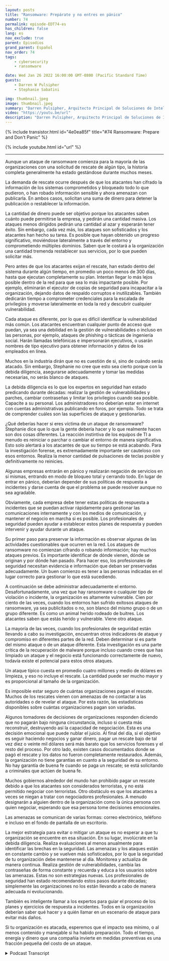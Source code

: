 ```yaml
---
layout: posts
title: "Ransomware: Prepárate y no entres en pánico"
number: 74
permalink: episode-EDT74-es
has_children: false
lang: es
nav_exclude: true
parent: Episodios
grand_parent: Español
nav_order: 74
tags:
    - cybersecurity
    - ransomware

date: Wed Jan 26 2022 16:00:00 GMT-0800 (Pacific Standard Time)
guests:
    - Darren W Pulsipher
    - Stephanie Sabatini

img: thumbnail.jpeg
image: thumbnail.jpeg
summary: "Darren Pulsipher, Arquitecto Principal de Soluciones de Intel, habla con Stephanie Sabatini, Directora Senior de Servicios Profesionales de Hitachi Systems Security, sobre la prevención y preparación para ataques de ransomware y qué hacer si tu organización es atacada."
video: "https://youtu.be/url"
description: "Darren Pulsipher, Arquitecto Principal de Soluciones de Intel, habla con Stephanie Sabatini, Directora Senior de Servicios Profesionales de Hitachi Systems Security, sobre la prevención y preparación para ataques de ransomware y qué hacer si tu organización es atacada."
---
```


<div>
{% include transistor.html id="4e0ea85f" title="#74 Ransomware: Prepare and Don't Panic" %}

{% include youtube.html id="url" %}
</div>

---

Aunque un ataque de ransomware comienza para la mayoría de las organizaciones con una solicitud de rescate de algún tipo, la historia completa generalmente ha estado gestándose durante muchos meses.

La demanda de rescate ocurre después de que los atacantes han cifrado la información de los sistemas comprometidos y bloqueado todo lo que pudieron, o han robado información sensible y ahora amenazan con publicarla. En ambos casos, solicitan una suma de dinero para detener la publicación o restablecer la información.

La cantidad de dinero puede ser objetivo porque los atacantes saben cuánto puede permitirse la empresa, y pedirán una cantidad masiva. Los ataques menos dirigidos pedirán una cantidad al azar y esperarán tener éxito. Sin embargo, cada vez más, los ataques son sofisticados y los atacantes han hecho su tarea. Es posible que hayan obtenido un progreso significativo, moviéndose lateralmente a través del entorno y comprometiendo múltiples dominios. Saben que le costará a la organización una cantidad tremenda restablecer sus servicios, por lo que pueden solicitar más.

Pero antes de que los atacantes exijan el rescate, han estado dentro del sistema durante algún tiempo, en promedio un poco menos de 300 días, hasta que ejecutan completamente su plan. Intentan llegar lo más lejos posible dentro de la red para que sea lo más impactante posible. Por ejemplo, eliminarán el ejecutor de copias de seguridad para incapacitar a la organización, dejando datos de respaldo corruptos e inutilizables. También dedicarán tiempo a comprometer credenciales para la escalada de privilegios y moverse lateralmente en toda la red y descubrir cualquier vulnerabilidad.

Cada ataque es diferente, por lo que es difícil identificar la vulnerabilidad más común. Los atacantes encuentran cualquier punto de acceso que puedan, ya sea una debilidad en la gestión de vulnerabilidades o incluso en las personas, por ejemplo, ataques de phishing o tácticas de ingeniería social. Harán llamadas telefónicas e impersonarán ejecutivos, o usarán nombres de tipo ejecutivo para obtener información y datos de los empleados en línea.

Muchos en la industria dirán que no es cuestión de si, sino de cuándo serás atacado. Sin embargo, Stephanie no cree que esto sea cierto porque con la debida diligencia, asegurarse adecuadamente y tomar las medidas necesarias, no serás blanco de ataques.

La debida diligencia es lo que los expertos en seguridad han estado predicando durante décadas: realizar la gestión de vulnerabilidades y parches, cambiar contraseñas y limitar los privilegios cuando sea posible. Capacite a su personal. Los administradores no deberían estar en internet con cuentas administrativas publicando en foros, por ejemplo. Todo se trata de comprender cuáles son las superficies de ataque y gestionarlas.

¿Qué deberías hacer si eres víctima de un ataque de ransomware? Stephanie dice que lo que la gente debería hacer y lo que realmente hacen son dos cosas diferentes. La reacción instintiva de los equipos de TI a menudo es reiniciar o parchar o cambiar el entorno de manera significativa. Esto solo alertará a los atacantes de que su tiempo se está acabando. Para la investigación forense, es extremadamente importante ser cauteloso con esos entornos. Realiza la menor cantidad de pulsaciones de teclas posible y definitivamente no reinicies.

Algunas empresas entrarán en pánico y realizarán negación de servicios en sí mismas, entrando en modo de bloqueo total y cerrando todo. En lugar de entrar en pánico, deberían depender de sus políticas de respuesta a incidentes y darse cuenta de que el problema se puede resolver aunque no sea agradable.

Obviamente, cada empresa debe tener estas políticas de respuesta a incidentes que se puedan activar rápidamente para gestionar las comunicaciones internamente y con los medios de comunicación, y mantener el negocio en marcha si es posible. Los profesionales de seguridad pueden ayudar a establecer estos planes de respuesta y pueden intervenir y ayudar durante un ataque.

Su primer paso para preservar la información es observar algunas de las actividades cuestionables que ocurren en la red. Los ataques de ransomware no comienzan cifrando o robando información; hay muchos ataques previos. Es importante identificar de dónde vienen, dónde se originan y por dónde han pasado. Para hacer eso, los profesionales de seguridad necesitan evidencia e información que deban ser preservadas adecuadamente. Un buen comienzo es tener a las personas indicadas en el lugar correcto para gestionar lo que está sucediendo.

A continuación se debe administrar adecuadamente el entorno. Desafortunadamente, una vez que hay ransomware o cualquier tipo de violación o incidente, la organización es altamente vulnerable. Cien por ciento de las veces, cuando los entornos han sufrido exitosos ataques de ransomware, ya sea publicitados o no, son blanco del mismo grupo o de un grupo diferente. Es como un animal herido rodeado de buitres. Los atacantes saben que estás herido y vulnerable. Viene otro ataque.

La mayoría de las veces, cuando los profesionales de seguridad están llevando a cabo su investigación, encuentran otros indicadores de ataque y compromiso en diferentes partes de la red. Deben determinar si es parte del mismo ataque o de un ataque diferente. Esta investigación es una parte crítica de la recuperación de malware porque incluso cuando crees que has limpiado un ataque y el negocio está funcionando correctamente de nuevo, todavía existe el potencial para estos otros ataques.

Un ataque típico cuesta en promedio cuatro millones y medio de dólares en limpieza, y eso no incluye el rescate. La cantidad puede ser mucho mayor y es proporcional al tamaño de la organización.

Es imposible estar seguro de cuántas organizaciones pagan el rescate. Muchos de los rescates vienen con amenazas de no contactar a las autoridades o de revelar el ataque. Por esta razón, las estadísticas disponibles sobre cuántas organizaciones pagan son variadas.

Algunos tomadores de decisiones de organizaciones responden diciendo que no pagarán bajo ninguna circunstancia, incluso si cuesta más reconstruir, destruyendo así la capacidad de negociación. Esta es una decisión emocional que puede nublar el juicio. Al final del día, si el objetivo es seguir haciendo negocios y ganar dinero, pagar un rescate bajo de tal vez diez o veinte mil dólares será más barato que los servicios forenses y el resto del proceso. Por otro lado, existen casos documentados donde se pagó el rescate y los datos no fueron completamente restaurados. Además, la organización no tiene garantías en cuanto a la seguridad de su entorno. No hay garantía de buena fe cuando se paga un rescate; se está solicitando a criminales que actúen de buena fe.

Muchos gobiernos alrededor del mundo han prohibido pagar un rescate debido a que los atacantes son considerados terroristas, y no está permitido negociar con terroristas. Otro obstáculo es que los atacantes a veces se niegan a tratar con negociadores profesionales. A menudo designarán a alguien dentro de la organización como la única persona con quien negociar, esperando que esa persona tome decisiones emocionales.

Las amenazas se comunican de varias formas: correo electrónico, teléfono e incluso en el fondo de pantalla de un escritorio.

La mejor estrategia para evitar o mitigar un ataque es no esperar a que tu organización se encuentre en esa situación. En su lugar, involúcrate en la debida diligencia. Realiza evaluaciones al menos anualmente para identificar las brechas en la seguridad. Las amenazas y los ataques están en constante cambio y se vuelven más sofisticados, por lo que la seguridad de tu organización debe mantenerse al día. Monitorea y actualiza de manera continua. Realiza gestión de vulnerabilidades, cambia las contraseñas de forma constante y recuerda y educa a los usuarios sobre las amenazas. Estas no son estrategias nuevas. Los profesionales de seguridad han estado recomendando estos pasos durante décadas; simplemente las organizaciones no los están llevando a cabo de manera adecuada ni evolucionando.

También es inteligente llamar a los expertos para guiar el proceso de los planes y ejercicios de respuesta a incidentes. Todos en la organización deberían saber qué hacer y a quién llamar en un escenario de ataque para evitar más daños.

Si tu organización es atacada, esperemos que el impacto sea mínimo, o al menos contenido y manejable si ha habido preparación. Todo el tiempo, energía y dinero que una compañía invierte en medidas preventivas es una fracción pequeña del costo de un ataque.



<details>
<summary> Podcast Transcript </summary>

<p></p>

</details>
